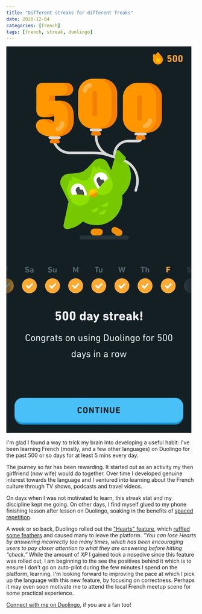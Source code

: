 ```yaml
---
title: "Different streaks for different freaks"
date: 2020-12-04
categories: [french]
tags: [french, streak, duolingo]
---
```


![500-day-streak](/assets/img/posts/different-streaks-for-different-freaks/500-day-streak.jpg)

I'm glad I found a way to trick my brain into developing a useful habit: I've been learning French (mostly, and a few other languages) on Duolingo for the past 500 or so days for at least 5 mins every day.

The journey so far has been rewarding. It started out as an activity my then girlfriend (now wife) would do together. Over time I developed genuine interest towards the language and I ventured into learning about the French culture through TV shows, podcasts and travel videos.

On days when I was not motivated to learn, this streak stat and my discipline kept me going. On other days,
I find myself glued to my phone finishing lesson after lesson on Duolingo, soaking in the benefits of [spaced repetition](https://en.wikipedia.org/wiki/Spaced_repetition).

A week or so back, Duolingo rolled out the ["Hearts" feature](https://support.duolingo.com/hc/en-us/articles/115002887326-What-are-Hearts-),
which [ruffled some feathers](https://forum.duolingo.com/comment/43960293) and caused many to leave the platform.
_"You can lose Hearts by answering incorrectly too many times, which has been encouraging users to pay closer attention to what they are answering before hitting “check.”_ While the amount of _XP_ I gained took a nosedive since this feature was rolled out, I am beginning to the see the positives behind it which is to ensure I don't go on auto-pilot during the few minutes I spend on the platform, learning. I'm looking forward to improving the pace at which I pick up the language with this new feature, by focusing on correctness. Perhaps it may even soon motivate me to attend the local French meetup scene for some practical experience.

[Connect with me on Duolingo](https://www.duolingo.com/profile/RaghavRamesh), if you are a fan too!